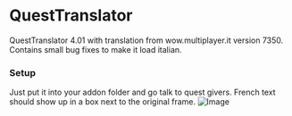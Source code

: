 # QuestTranslator
QuestTranslator 4.01 with translation from wow.multiplayer.it version 7350.
Contains small bug fixes to make it load italian.
### Setup
Just put it into your addon folder and go talk to quest givers.
French text should show up in a box next to the original frame.
![Image](https://i.imgur.com/jidwo9T.png)
